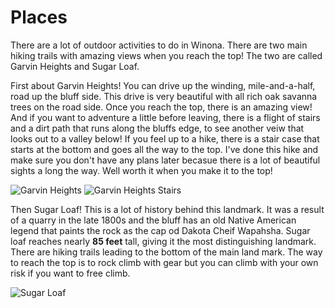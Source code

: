 # Places

  There are a lot of outdoor activities to do in Winona. There are two main hiking trails with amazing views when you reach the top!
The two are called Garvin Heights and Sugar Loaf.

  First about Garvin Heights! You can drive up the winding, mile-and-a-half, road up the bluff side. This drive is very beautiful with all 
rich oak savanna trees on the road side. Once you reach the top, there is an amazing view! And if you want to adventure a little before 
leaving, there is a flight of stairs and a dirt path that runs along the bluffs edge, to see another veiw that looks out to a valley below!
If you feel up to a hike, there is a stair case that starts at the bottom and goes all the way to the top. I've done this hike and make 
sure you don't have any plans later becasue there is a lot of beautiful sights a long the way. Well worth it when you make it to the top!

![Garvin Heights](https://s3.amazonaws.com/visitwinona/wp-content/uploads/2017/01/17053212/Garvin-Heights-Park-Gallery-Image-1024x683.jpg 
"Garvin Heights Lookout")
![Garvin Heights Stairs](https://s3.amazonaws.com/visitwinona/wp-content/uploads/2017/01/17053211/garvin_heights1.jpg " Stairs from top to
bottom of Garvin Heights")

Then Sugar Loaf! This is a lot of history behind this landmark. It was a result of a quarry in the late 1800s and the bluff has an old Native American legend that paints the rock as the cap od Dakota Cheif Wapahsha. Sugar loaf reaches nearly **85 feet** tall, giving it the most distinguishing landmark. There are hiking trails leading to the bottom of the main land mark. The way to reach the top is to rock climb with gear but you can climb with your own risk if you want to free climb.

![Sugar Loaf](https://s3.amazonaws.com/visitwinona/wp-content/uploads/2017/01/17053225/Hiking-Biking-Trails-Sugar-Loaf-Bluff-Gallery-Image-683x1024.jpg " Picture of Sugar Loaf from across the road.")
